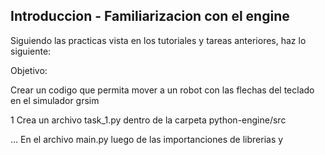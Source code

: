 ## Introduccion - Familiarizacion con el engine


Siguiendo las practicas vista en los tutoriales y tareas anteriores, haz lo siguiente:


Objetivo:

Crear un codigo que permita mover a un robot con las flechas del teclado en el simulador grsim

1 Crea un archivo task_1.py dentro de la carpeta python-engine/src






... En el archivo main.py luego de las importanciones de librerias y 